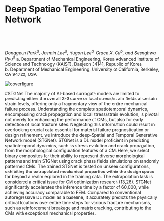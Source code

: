 # Deep Spatiao Temporal Generative Network </p><br>
*Donggeun Park<sup>a</sup>, Jaemin Lee<sup>a</sup>, Hugon Lee<sup>a</sup>, Grace X. Gu<sup>b</sup>, and Seunghwa Ryu<sup>*a</sup>**
a. Department of Mechanical Engineering, Korea Advanced Institute of Science and Technology (KAIST), Daejeon 34141, Republic of Korea
<br>
b. Department of Mechanical Engineering, University of California, Berkeley, CA 94720, USA

![coverfigure](https://github.com/DonggeunPark/DG/assets/131414228/b8b30fe0-185f-45bb-bc21-7933fa3a41fe)

#STGNet
The majority of AI-based surrogate models are limited to predicting either the overall S-S curve or local stress/strain fields at certain strain levels, offering only a fragmentary view of the entire mechanical failure process. Understanding the complete spatiotemporal dynamics, encompassing crack propagation and local stress/strain evolution, is pivotal not merely for enhancing the performance of CMs, but also for early detection of local fracture sites. Neglecting this information could result in overlooking crucial data essential for material failure prognostication or design refinement. we introduce the deep-Spatial and Temporal Generative Network model (STGNet). STGNet is a DL model proficient in predicting spatiotemporal dynamics, such as stress evolution and crack propagation, from the morphological configuration features of a CM. Here, we select binary composites for their ability to represent diverse morphological patterns and train STGNet using crack phase fields simulations on randomly patterned CMs. The trained STGNet is tested on unseen configurations, exhibiting the extrapolated mechanical properties within the design space far beyond a realm explored in the training data. The extrapolation task is considered a critical issue for CM optimization research (13,26). STGNet significantly accelerates the inference time by a factor of 60,000, while achieving accuracy comparable to FEM. Compared to conventional autoregressive DL model as a baseline, it accurately predicts the physically critical locations over entire time steps for various fracture mechanisms, such as reinforcement breakage and matrix cracking, contributing to the CMs with exceptional mechanical properties. 
